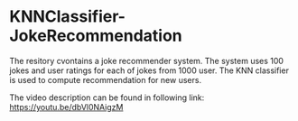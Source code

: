 # KNNClassifier-JokeRecommendation
The resitory cvontains a joke recommender system. The system uses 100 jokes and user ratings for each of jokes from 1000 user. The KNN classifier is used to compute recommendation for new users.

The video description can be found in following link:
https://youtu.be/dbVl0NAigzM
